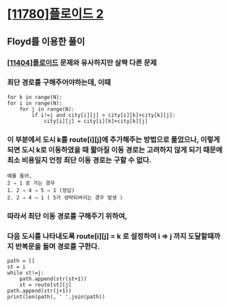 # [[11780]플로이드 2](https://www.acmicpc.net/problem/11780)

## Floyd를 이용한 풀이
### [[11404]플로이드](https://github.com/bosl95/Algorithm/tree/master/FLOYD-WARSHELL/%5B11404%5D%ED%94%8C%EB%A1%9C%EC%9D%B4%EB%93%9C) 문제와 유사하지만 살짝 다른 문제 <br>
### 최단 경로를 구해주어야하는데, 이때 
	
	for k in range(N):  
    for i in range(N):  
        for j in range(N):  
            if i!=j and city[i][j] > city[i][k]+city[k][j]:  
                city[i][j] = city[i][k]+city[k][j]

### 이 부분에서 도시 k를 route[i][j]에 추가해주는 방법으로 풀었으나, 이렇게 되면 도시 k로 이동하였을 때 짧아질 이동 경로는 고려하지 않게 되기 때문에 최소 비용일지 언정 최단 이동 경로는 구할 수 없다.

	예를 들어,
	2 ⇒ 1 로 가는 경우
	1. 2 ⇒ 4 ⇒ 5 ⇒ 1 (정답)
	2. 2 ⇒ 4 ⇒ 1 ( 5가 생략되버리는 경우 발생 )

### 따라서 최단 이동 경로를 구해주기 위하여, <br>
### 다음 도시를 나타내도록 route[i][j] = k 로 설정하여 i ⇒ j 까지 도달할때까지 반복문을 돌며 경로를 구한다.

	path = []  
	st = i  
	while st!=j:  
	    path.append(str(st+1))  
	    st = route[st][j]  
	path.append(str(j+1))  
	print(len(path), ' '.join(path))